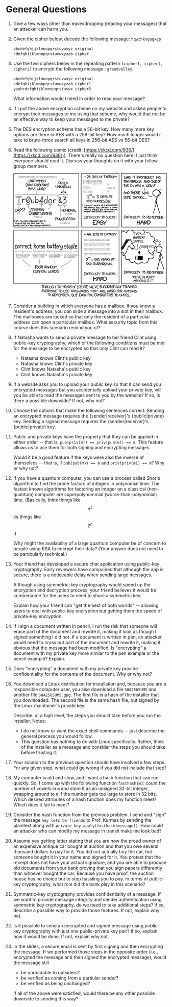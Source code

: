# General Questions

1. Give a few ways other than eavesdropping (reading your messages) that an
   attacker can harm you.

2. Given the cipher below,
   decode the following message: `hqwthkxgugxgp`
   ```
   abcdefghijklmnopqrstuvwxyz original
   cdefghijklmnopqrstuvwxyzab cipher
   ```

3. Use the two ciphers below in the repeating pattern
   `(cipher1, cipher1, cipher2)`
   to encrypt the following message : `grandvalley`.

   ```
   abcdefghijklmnopqrstuvwxyz original
   cdefghijklmnopqrstuvwxyzab cipher1
   yzabcdefghijklmnopqrstuvwx cipher2
   ```

   What information would I need in order to read your message?

4. If I put the above encryption scheme on my website and asked people to
   encrypt their messages to me using that scheme,
   why would that not be an effective way to keep your messages to me private?

5. The DES encryption scheme has a 56-bit key.
   How many more key options are there in AES with a 256-bit key?
   How much longer would it take to brute-force search all keys in 256-bit AES
   vs 56-bit DES?

6. Read the following comic
   (credit: [https://xkcd.com/936/](https://xkcd.com/936/)).
   There's really no question here; I just think everyone should read it.
   Discuss your thoughts on it with your fellow group members.

   ![xkcd passphrase](images/xkcd-password-strength.png)

7. Consider a building in which everyone has a mailbox.
   If you know a resident's address,
   you can slide a message into a slot in their mailbox.
   The mailboxes are locked so that only the resident of a particular address
   can open a particular mailbox.
   What security topic from this course does this scenario remind you of?

8. If Natasha wants to send a private message to her friend Clint using
   public-key cryptography,
   which of the following conditions must be met for the message to be
   encrypted so that only Clint can read it?
   * Natasha knows Clint's public key
   * Natasha knows Clint's private key
   * Clint knows Natasha's public key
   * Clint knows Natasha's private key

9. If a website asks you to upload your public key so that it can send you
   encrypted messages but you accidentally upload your private key,
   will you be able to read the messages sent to you by the website?
   If so, is there a possible downside?
   If not, why not?

10. Choose the options that make the following sentences correct:
    Sending an encrypted message requires the {sender|receiver}'s
    {public|private} key.
    Sending a signed message requires the {sender|receiver}'s
    {public|private} key.

11. Public and private keys have the property that they can be applied in
    either order --
    that is, `pub(priv(m)) == priv(pub(m)) == m`.
    This feature allows us to use them for both signing and encrypting
    messages.

    Would it be a good feature if the keys were also the inverse of
    themselves --
    that is, if `pub(pub(m)) == m` and `priv(priv(m)) == m`?
    Why or why not?

12. If you have a quantum computer,
    you can use a process called Shor's algorithm to find the prime factors of
    integers in polynomial time.
    The fastest known algorithms for factoring an integer on a classical
    (non-quantum) computer are superpolynommial (worse-than-polynomial) time.
    (Basically, think things like $$n^2$$ vs things like $$2^n$$.)

    Why might the availability of a large quantum computer be of concern to
    people using RSA to encrypt their data?
    (Your answer does not need to be particularly technical.)

13. Your friend has developed a secure chat application using public-key
    cryptography.
    Early reviewers have compained that although the app is secure,
    there is a noticeable delay when sending large messages.

    Although using symmetric-key cryptography would speed up the encryption and
    decryption process,
    your friend believes it would be cumbersome for the users to need to share
    a symmetric key.

    Explain how your friend can "get the best of both worlds" --
    allowing users to deal with public-key encryption but getting them
    the speed of private-key encryption.

14. If I sign a document written in pencil,
    I run the risk that someone will erase part of the document and rewrite it,
    making it look as though I signed something I did not.
    If a document is written in pen,
    an attacker would need to cross out part of the document and rewrite it,
    making it obvious that the message had been modified.
    Is "encrypting" a document with my private key more similar to the pen
    example or the pencil example?
    Explain.

15. Does "encrypting" a document with my private key provide confidentiality
    for the contents of the document.
    Why or why not?

16. You download a Linux distribution for installation and,
    because you are a responsible computer user,
    you also download a file `SHA256SUMS` and another file `SHA256SUMS.gpg`.
    The first file is a hash of the installer that you downloaded.
    The second file is the same hash file,
    but signed by the Linux maintainer's private key.

    Describe, at a high level, the steps you should take before you run the
    installer.
    Notes:
    * I do not know or want the exact shell commands --
      just describe the general process you would follow.
    * This question has *nothing* to do with Linux specifically.
      Rather, think of the installer as a message and consider the steps you
      should take before trusting it.

17. Your solution to the previous question should have involved a few steps.
    For any given step,
    what could go wrong if you did not include that step?

18. My computer is old and slow,
    and I want a hash function that can run quickly.
    So, I come up with the following function `fasthash(m)`:
    count the number of vowels in `m` and store it as an unsigned 32-bit
    integer,
    wrapping around to `0` if the number gets too large to store in 32 bits.
    Which desired attributes of a hash function does my function meet?
    Which does it fail to meet?

19. Consider the hash function from the previous problem.
    I send and "sign" the message `hey lets be friends` to Prof. Kurmas by
    sending the plaintext along with
    `private_key_apply(fasthash(message))`.
    How could an attacker who can modify my message in transit make me look
    bad?

21. Assume you getting letter stating that you are now the proud owner of
    an expensive antique car bought at auction and that you owe several
    thousand dollars to pay for it.
    You did not actually buy the car,
    but someone bought it in your name and signed for it.
    You protest that the receipt does not have your actual signature,
    and you are able to produce old documents from your bank proving that you
    sign papers differently than whoever bought the car.
    Because you have proof,
    the auction house has no choice but to stop hassling you to pay.
    In terms of public-key cryptography,
    what role did the bank play in this scenario?

22. Symmetric-key cryptography provides confidentiality of a message.
    If we want to provide message integrity and sender authentication using
    symmetric key cryptography,
    do we need to take additional steps?
    If so, describe a possible way to provide those features.
    If not, explain why not.

23. Is it possible to send an encrypted and signed message using public-key
    cryptography with just one public-private key pair?
    If so, explain how it would be done.
    If not, explain why not.

24. In the slides,
    a secure email is sent by first signing and then encrypting the message.
    If we performed those steps in the opposite order
    (i.e., encrypted the message and then signed the encrypted message),
    would the message still
    * be unreadable to outsiders?
    * be verified as coming from a partiular sender?
    * be verified as being unchanged?

    If all of the above were satisfied,
    would there be any other possible downside to sending this way?
